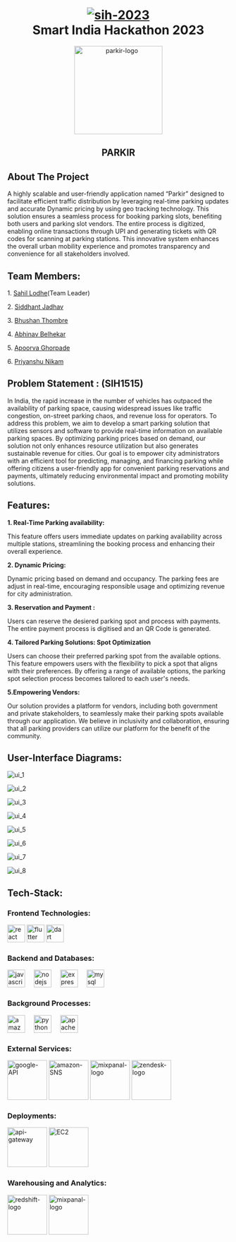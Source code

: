 <div align="center">
<h1>
<a href="https://ibb.co/kQ0NfGn"><img src="https://i.ibb.co/Ln6VW0w/sih-2023.png" alt="sih-2023" border="0"></a>
<div align="center">Smart India Hackathon 2023</div>

</h1>
</div>
<!-- PROJECT LOGO -->
<div align="center">
  <a href="https://imgbb.com/"><img src="https://i.ibb.co/PhzFCF6/parkir-logo.png" alt="parkir-logo" border="0" width ="200" height="200" ></a>

  <h2 align="center"><strong>PARKIR</strong></h2>

  <p align="center"></p>
</div>

## About The Project
<p>A highly scalable and user-friendly application named “Parkir” designed to facilitate efficient traffic distribution by leveraging real-time parking updates and accurate Dynamic pricing by using geo tracking technology. This solution ensures a seamless process for booking parking slots, benefiting both users and parking slot vendors. The entire process is digitized, enabling online transactions through UPI and generating tickets with QR codes for scanning at parking stations. This innovative system enhances the overall urban mobility experience and promotes transparency and convenience for all stakeholders involved.</p>

## Team Members:
<p>1. <a href="https://github.com/SahilLodhe">Sahil Lodhe</a>(Team Leader)</p>
<p>2. <a href="https://github.com/Sid-0602">Siddhant Jadhav</a></p>
<p>3. <a href="https://github.com/Bhushan-Thombre">Bhushan Thombre</a></p>
<p>4. <a href="http://github.com/coderabhinav/">Abhinav Belhekar</a></p>
<p>5. <a href="https://github.com/ApoorvaGhorpade15">Apoorva Ghorpade</a></p>
<p>6. <a href="https://github.com/Priyanshu171">Priyanshu Nikam</a></p>

## Problem Statement : (SIH1515)

<p> In India, the rapid increase in the number of vehicles has outpaced the availability of parking space, causing widespread issues like traffic congestion, on-street parking chaos, and revenue loss for operators. To address this problem, we aim to develop a smart parking solution that utilizes sensors and software to provide real-time information on available parking spaces. By optimizing parking prices based on demand, our solution not only enhances resource utilization but also generates sustainable revenue for cities. Our goal is to empower city administrators with an efficient tool for predicting, managing, and financing parking while offering citizens a user-friendly app for convenient parking reservations and payments, ultimately reducing environmental impact and promoting mobility solutions.
</p>

## Features: 
<strong>1. Real-Time Parking availability:  </strong>
<p> This feature offers users immediate updates on parking availability across multiple stations, streamlining the booking process and enhancing their overall experience.</p>
<strong>2. Dynamic Pricing:  </strong>
<p> Dynamic pricing based on demand and occupancy. The parking fees are adjust in real-time, encouraging responsible usage and optimizing revenue for city administration. </p>
<strong>3. Reservation and Payment :  </strong>
<p> Users can reserve the desiered parking spot and process with payments. The entire payment process is digitised and an QR Code is generated. </p>
<strong>4. Tailored Parking Solutions: Spot Optimization </strong>
<p> Users can choose their preferred parking spot from the available options. This feature empowers users with the flexibility to pick a spot that aligns with their preferences. By offering a range of available options, the parking spot selection process becomes tailored to each user's needs.</p>
<strong>5.Empowering Vendors: </strong>
<p> Our solution provides a platform for vendors, including both government and private stakeholders, to seamlessly make their parking spots available through our application. We believe in inclusivity and collaboration, ensuring that all parking providers can utilize our platform for the benefit of the community.</p>

## User-Interface Diagrams:

![ui_1](https://github.com/project-parkir/docs/assets/86071680/1470d79b-4928-4b5f-b4a8-35f7dbf8c17e)


![ui_2](https://github.com/project-parkir/docs/assets/86071680/b8badf28-a176-416b-8280-6711767bda91)


![ui_3](https://github.com/project-parkir/docs/assets/86071680/100c946c-d1f6-481b-8089-ed12b337f68e)


![ui_4](https://github.com/project-parkir/docs/assets/86071680/8a04b352-e184-4f99-ade3-45d396e0b6c3)


![ui_5](https://github.com/project-parkir/docs/assets/86071680/b7b692d9-73df-4c2b-9797-39cb4b914173)


![ui_6](https://github.com/project-parkir/docs/assets/86071680/f4afd9bf-9317-45e8-bc06-36fafa1e0a4a)


![ui_7](https://github.com/project-parkir/docs/assets/86071680/ed32c279-e5cc-43b3-9dc4-166c6949a1bb)


![ui_8](https://github.com/project-parkir/docs/assets/86071680/09ab6140-1aee-4aec-bbc0-720eac7a8e67)


## Tech-Stack: 

### Frontend Technologies:
<div align="left">
<img src="https://cdn.jsdelivr.net/gh/devicons/devicon/icons/react/react-original.svg" height="40" alt="react logo"  />
<img src="https://cdn.jsdelivr.net/gh/devicons/devicon/icons/flutter/flutter-original.svg" height="40" alt="flutter logo"  />
<img src="https://cdn.jsdelivr.net/gh/devicons/devicon/icons/dart/dart-original.svg" height="40" alt="dart logo"  />
  
</div>

### Backend and Databases: 
<div align="left">
<img src="https://cdn.jsdelivr.net/gh/devicons/devicon/icons/javascript/javascript-original.svg" height="40" alt="javascript logo"  />
<img width="12" />
<img src="https://cdn.jsdelivr.net/gh/devicons/devicon/icons/nodejs/nodejs-original.svg" height="40" alt="nodejs logo"  />
<img width="12" />
<img src="https://cdn.jsdelivr.net/gh/devicons/devicon/icons/express/express-original.svg" height="40" alt="express logo"  />
<img width="12" />
<img src="https://cdn.jsdelivr.net/gh/devicons/devicon/icons/mysql/mysql-original.svg" height="40" alt="mysql logo"  />
<img width="12" />
  
</div>

### Background Processes:
<div align="left">
<img src="https://cdn.jsdelivr.net/gh/devicons/devicon/icons/amazonwebservices/amazonwebservices-original.svg" height="40" alt="amazonwebservices logo"  />
<img width="12" />
<img src="https://cdn.jsdelivr.net/gh/devicons/devicon/icons/python/python-original.svg" height="40" alt="python logo"  />
<img width="12" />
<img src="https://cdn.jsdelivr.net/gh/devicons/devicon/icons/apachekafka/apachekafka-original.svg" height="40" alt="apachekafka logo"  />
</div>


### External Services:
<a href="https://imgbb.com/"><img src="https://i.ibb.co/C2SJ3TR/google-API.png" alt="google-API" border="0" width ="90" height="90"></a>
<a href="https://imgbb.com/"><img src="https://i.ibb.co/T1NQLgq/amazon-SNS.png" alt="amazon-SNS" border="0" width ="90" height="90"></a>
<a href="https://imgbb.com/"><img src="https://i.ibb.co/9r8XG9D/mixpanal-logo.jpg" alt="mixpanal-logo" border="0" width ="90" height="90"></a>
<a href="https://imgbb.com/"><img src="https://i.ibb.co/thj7K0x/zendesk-logo.png" alt="zendesk-logo" border="0" width ="90" height="90"></a>

### Deployments: 
<a href="https://imgbb.com/"><img src="https://i.ibb.co/PMv8dJD/api-gateway.jpg" alt="api-gateway" border="0" width ="90" height="90"></a>
<a href="https://imgbb.com/"><img src="https://i.ibb.co/rtkvWsV/EC2.png" alt="EC2" border="0" width ="90" height="90"></a>

### Warehousing and Analytics:
<a href="https://imgbb.com/"><img src="https://i.ibb.co/1KBcZv8/redshift-logo.png" alt="redshift-logo" border="0" width ="90" height="90"></a>
<a href="https://imgbb.com/"><img src="https://i.ibb.co/9r8XG9D/mixpanal-logo.jpg" alt="mixpanal-logo" border="0" width ="90" height="90"></a>
 
